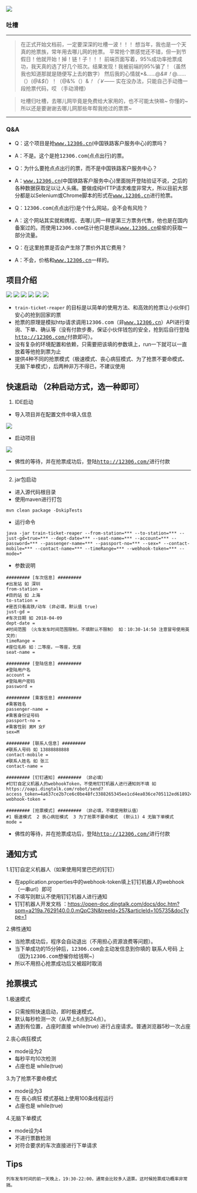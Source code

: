 ![](https://img.shields.io/badge/train_ticket-reaper-lightgrey.svg?colorA=d9d0c7&colorB=9fe0f6)

### 吐槽
---
>在正式开始文档前，一定要深深的吐槽一波！！！
>想当年，我也是一个天真的抢票族，常年用去哪儿网的抢票。
>平常抢个票感觉还不错，但一到节假日！他就开始！掉！链！子！！！
>前端页面写着，95%成功率抢票成功，我天真的选了好几个班次。结果发现！我被前端的95%骗了！（虽然我也知道那就是随便写上去的数字）
>然后我的心情就*&……@*&#！*@……（）(*@&$(*）！（@&%（）&*！（￥——*
>实在没办法，只能自己手动撸一段抢票代码，哎 （手动滑稽）

>吐槽归吐槽，去哪儿网毕竟是免费给大家用的，也不可能太快嘛~ 你懂的~ 所以还是要谢谢去哪儿网那些年帮我抢过的票票~

---

### Q&A
- Q：这个项目是抢<kbd>www.12306.cn</kbd>(中国铁路客户服务中心)的票吗？
- A：不是。这个是抢<kbd>12306.com</kbd>(点点出行)的票。

- Q：为什么要抢点点出行的票，而不是中国铁路客户服务中心？
- A：<kbd>www.12306.cn</kbd>(中国铁路客户服务中心)里面抛开登陆验证不说，之后的各种数据获取足以让人头痛。要做成纯HTTP请求难度非常大，所以目前大部分都是以Selenium或Chrome脚本的形式在<kbd>www.12306.cn</kbd>进行抢票。

- Q：<kbd>12306.com</kbd>(点点出行)是个什么网站，会不会有风险？
- A：这个网站其实就和携程、去哪儿网一样是第三方票务代售，他也是在国内备案过的。而使用<kbd>12306.com</kbd>估计他只是想从<kbd>www.12306.cn</kbd>偷偷的获取一部分流量。

- Q：在这里抢票是否会产生除了票价外其它费用？
- A：不会，价格和<kbd>www.12306.cn</kbd>一样的。

## 项目介绍
![](https://img.shields.io/badge/build-passing-brightgreen.svg) ![](https://img.shields.io/badge/downloads-190KB-brightgreen.svg) ![](https://img.shields.io/badge/jdk-1.8-blue.svg) ![](https://img.shields.io/badge/springboot-2.0.1-blue.svg)   ![](https://img.shields.io/badge/maven-3.3.9-blue.svg)  ![](https://img.shields.io/badge/IDEA-2017.2.3-blue.svg)
- `train-ticket-reaper` 的目标是以简单的使用方法、和高效的抢票让小伙伴们安心的抢到回家的票
- 抢票的原理是模拟http请求调用<kbd>12306.com</kbd>（非<kbd>www.12306.cn</kbd>）API进行查询、下单、确认等（没有付款步奏，保证小伙伴钱包的安全，抢到后自行登陆<kbd>http://12306.com/</kbd>付款即可）。
- 没有复杂的环境配置和依赖，只需要把该填的参数填上，run一下就可以一直放着等他抢到票为止
- 提供4种不同的抢票模式（极速模式、丧心病狂模式、为了抢票不要命模式、无脑下单模式），后两种非万不得已，不建议使用

## 快速启动 （2种启动方式，选一种即可）

1. IDE启动
- 导入项目并在配置文件中填入信息

![](https://i.imgur.com/oWayV9W.png)
- 启动项目

![](https://i.imgur.com/qQqTDSd.png)
- 佛性的等待，并在抢票成功后，登陆<kbd>http://12306.com/</kbd>进行付款

---

2. jar包启动
- 进入源代码根目录
- 使用maven进行打包
```
mvn clean package -DskipTests
```
- 运行命令
```
java -jar train-ticket-reaper --from-station=*** --to-station=*** --just-gd=true=*** --dept-date=*** --seat-name=*** --account=*** --password=*** --passenger-name=*** --passport-no=*** --sex=* --contact-mobile=*** --contact-name=*** --timeRange=*** --webhook-token=*** --mode=*
```
- 参数说明
```
######### [车次信息] #########
#出发站 如 深圳
from-station =
#目的站 如 上海
to-station =
#是否只看高铁/动车 (非必填，默认值 true)
just-gd =
#车次日期 如 2018-04-09
dept-date =
#时间范围 （火车发车时间范围限制，不填默认不限制） 如：10:30-14:50 注意冒号使用英文的:
timeRange =
#座位名称 如：二等座，一等座，无座
seat-name =

######### [登陆信息] #########
#登陆用户名
account =
#登陆用户密码
password =

######### [乘客信息] #########
#乘客姓名
passenger-name =
#乘客身份证号码
passport-no =
#乘客性别 男M 女F
sex=M

######### [联系人信息] #########
#联系人号码 如 13888888888
contact-mobile =
#联系人姓名 如 张三
contact-name =

######### [钉钉通知] ######### （非必填）
#钉钉自定义机器人的webhookToken，不使用钉钉机器人进行通知则不填 如 https://oapi.dingtalk.com/robot/send?access_token=4a637ce2b7ce6c0be48fc3388265345ee1cd4ea036ce705112ed618924f987aa
webhook-token =

######### [抢票模式] ######### （非必填，不填使用默认值）
#1 极速模式  2 丧心病狂模式  3 为了抢票不要命模式  (默认1) 4 无脑下单模式
mode =
```
- 佛性的等待，并在抢票成功后，登陆<kbd>http://12306.com/</kbd>进行付款


## 通知方式

1.钉钉自定义机器人（如果使用阿里巴巴的钉钉）
- 在application.properties中的webhook-token填上钉钉机器人的webhook（一串url）即可
- 不填写则默认不使用钉钉机器人进行通知
- 钉钉机器人开发文档 ：https://open-doc.dingtalk.com/docs/doc.htm?spm=a219a.7629140.0.0.mQpC3N&treeId=257&articleId=105735&docType=1

2.佛性通知
- 当抢票成功后，程序会自动退出（不用担心资源浪费等问题）。
- 当下单成功的15分钟后，<kbd>12306.com</kbd>会主动发信息到你填的 联系人号码 上（因为<kbd>12306.com</kbd>想催你给钱啊~）
- 所以不用担心抢票成功后又被超时取消

## 抢票模式
1.极速模式 
- 只需按照快速启动，即时极速模式。
- 默认每秒检测一次（从早上6点到24点）。
- 遇到有位置，占座时直接 while(true) 进行占座请求。普通浏览器5秒一次占座

2.丧心病狂模式
- mode设为2
- 每秒平均10次检测
- 占座也是 while(true)

3.为了抢票不要命模式
- mode设为3
- 在 丧心病狂 模式基础上使用100条线程运行
- 占座也是 while(true)

4.无脑下单模式
- mode设为4
- 不进行票数检测
- 对符合要求的车次直接进行下单请求



## Tips
	列车发车时间的前一天晚上，19:30-22:00，通常会比较多人退票。这时候抢票成功概率非常搞。
